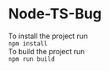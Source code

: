# Node-TS-Bug
To install the project run  
```npm install```  
To build the project run  
```npm run build```  